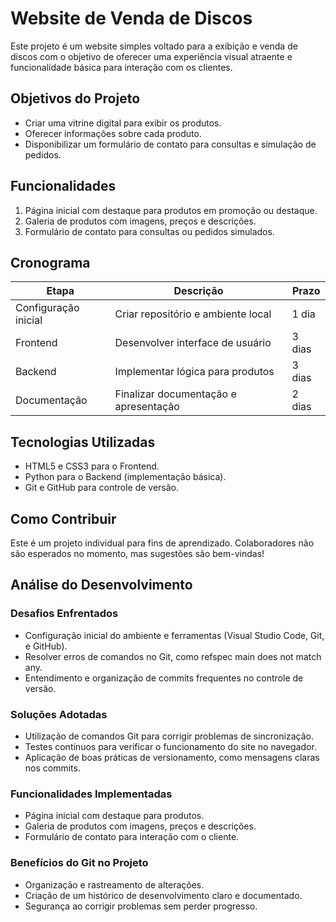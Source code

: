 # Website de Venda de Discos  

Este projeto é um website simples voltado para a exibição e venda de discos com o objetivo de oferecer uma experiência visual atraente e funcionalidade básica para interação com os clientes.  

## Objetivos do Projeto  
- Criar uma vitrine digital para exibir os produtos.
- Oferecer informações sobre cada produto.  
- Disponibilizar um formulário de contato para consultas e simulação de pedidos.  

## Funcionalidades  
1. Página inicial com destaque para produtos em promoção ou destaque.  
2. Galeria de produtos com imagens, preços e descrições.  
3. Formulário de contato para consultas ou pedidos simulados.  

## Cronograma  
| Etapa                | Descrição                            | Prazo            |
|----------------------|--------------------------------------|------------------|
| Configuração inicial | Criar repositório e ambiente local   | 1 dia            |
| Frontend             | Desenvolver interface de usuário    | 3 dias           |
| Backend              | Implementar lógica para produtos    | 3 dias           |
| Documentação         | Finalizar documentação e apresentação| 2 dias           |

## Tecnologias Utilizadas  
- HTML5 e CSS3 para o Frontend.  
- Python para o Backend (implementação básica).  
- Git e GitHub para controle de versão.  

## Como Contribuir  
Este é um projeto individual para fins de aprendizado. Colaboradores não são esperados no momento, mas sugestões são bem-vindas!

## Análise do Desenvolvimento

### Desafios Enfrentados
- Configuração inicial do ambiente e ferramentas (Visual Studio Code, Git, e GitHub).
- Resolver erros de comandos no Git, como refspec main does not match any.
- Entendimento e organização de commits frequentes no controle de versão.

### Soluções Adotadas
- Utilização de comandos Git para corrigir problemas de sincronização.
- Testes contínuos para verificar o funcionamento do site no navegador.
- Aplicação de boas práticas de versionamento, como mensagens claras nos commits.

### Funcionalidades Implementadas
- Página inicial com destaque para produtos.
- Galeria de produtos com imagens, preços e descrições.
- Formulário de contato para interação com o cliente.

### Benefícios do Git no Projeto
- Organização e rastreamento de alterações.
- Criação de um histórico de desenvolvimento claro e documentado.
- Segurança ao corrigir problemas sem perder progresso.
